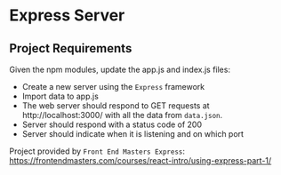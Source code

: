 # Express Server

## Project Requirements

Given the npm modules, update the app.js and index.js files:

 - Create a new server using the `Express` framework
 - Import data to app.js
 - The web server should respond to GET requests at http://localhost:3000/ with all the data from `data.json`.
 - Server should respond with a status code of 200
 - Server should indicate when it is listening and on which port

Project provided by `Front End Masters Express`: https://frontendmasters.com/courses/react-intro/using-express-part-1/
